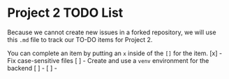 # Project 2 TODO List
Because we cannot create new issues in a forked repository, we will use this `.md` file to track our TO-DO items for Project 2. 

You can complete an item by putting an `x` inside of the `[]` for the item.
 [x] - Fix case-sensitive files
 [ ] - Create and use a `venv` environment for the backend
 [ ] - 
 [ ] -